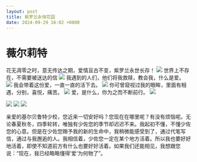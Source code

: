 ```yaml
---
layout: post
title: 紫罗兰永恒花园
date: 2024-09-29 16:02 +0800
---
```

# 薇尔莉特

花无凋零之时，意无传达之期，爱情亘古不变，紫罗兰永世长存！
![](https://qipaifeiying.oss-cn-beijing.aliyuncs.com/%E5%9B%BE%E7%89%87/202409291600351.png)
世界上不存在，不需要被送达的信
![](https://qipaifeiying.oss-cn-beijing.aliyuncs.com/%E5%9B%BE%E7%89%87/202409291600899.jpg)
我遇到的人们，他们将我救赎，教会我，什么是爱。
![](https://qipaifeiying.oss-cn-beijing.aliyuncs.com/%E5%9B%BE%E7%89%87/202409291600657.jpg)
我会带着这份爱，一直一直的活下去。
![](https://qipaifeiying.oss-cn-beijing.aliyuncs.com/%E5%9B%BE%E7%89%87/202409291601979.jpg)
你可曾窥视过我的眼眸，里面有相遇，分别，喜悦，痛苦。
![](https://qipaifeiying.oss-cn-beijing.aliyuncs.com/%E5%9B%BE%E7%89%87/202409291601179.jpg)
爱，是什么，你为之而不断前行。
![](https://qipaifeiying.oss-cn-beijing.aliyuncs.com/%E5%9B%BE%E7%89%87/202409291601583.png)

![](https://qipaifeiying.oss-cn-beijing.aliyuncs.com/%E5%9B%BE%E7%89%87/202409291601177.png)
![](https://qipaifeiying.oss-cn-beijing.aliyuncs.com/%E5%9B%BE%E7%89%87/202409291601380.png)
![](https://qipaifeiying.oss-cn-beijing.aliyuncs.com/%E5%9B%BE%E7%89%87/202409291601416.png)

亲爱的基尔贝鲁特少校，您近来一切安好吗？您现在在哪里呢？有没有烦恼呢。无论春夏秋冬，四季轮转，唯独有少佐您的季节却迟迟不来。我起初不懂，不懂少佐您的心意。但是在少佐您赐予我的新的生命中，我稍微能感受到了，通过代笔写信，通过与我邂逅的人。我相信着，少佐您一定在某个地方活着。所以我也要好好地活着，即使不知道前方有什么也要好好活着。如果我们还能相见，我想跟您说：“现在，我已经略略懂得‘爱’为何物了”。
